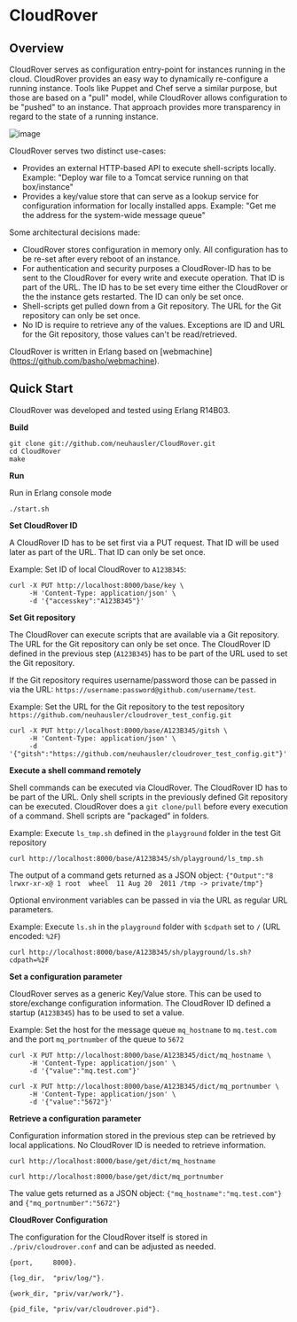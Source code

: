 # CloudRover

## Overview

CloudRover serves as configuration entry-point for instances running in the cloud. CloudRover provides an easy way to dynamically re-configure a running instance. Tools like Puppet and Chef serve a similar purpose, but those are based on a "pull" model, while CloudRover allows configuration to be "pushed" to an instance. That approach provides more transparency in regard to the state of a running instance.

![image](https://github.com/neuhausler/CloudRover/blob/master/CloudRover.jpg?raw=true)

CloudRover serves two distinct use-cases:

 * Provides an external HTTP-based API to execute shell-scripts locally. Example: "Deploy war file to a Tomcat service running on that box/instance"
 * Provides a key/value store that can serve as a lookup service for configuration information for locally installed apps. Example: "Get me the address for the system-wide message queue"


Some architectural decisions made:

 * CloudRover stores configuration in memory only. All configuration has to be re-set after every reboot of an instance.
 * For authentication and security purposes a CloudRover-ID has to be sent to the CloudRover for every write and execute operation. That ID is part of the URL. The ID has to be set every time either the CloudRover or the the instance gets restarted. The ID can only be set once.
 * Shell-scripts get pulled down from a Git repository. The URL for the Git repository can only be set once.
 * No ID is require to retrieve any of the values. Exceptions are ID and URL for the Git repository, those values can't be read/retrieved. 


CloudRover is written in Erlang based on [webmachine] (https://github.com/basho/webmachine).

## Quick Start

CloudRover was developed and tested using Erlang R14B03.

**Build**

```
git clone git://github.com/neuhausler/CloudRover.git
cd CloudRover
make
```

**Run**

Run in Erlang console mode

```
./start.sh
```

**Set CloudRover ID**

A CloudRover ID has to be set first via a PUT request. That ID will be used later as part of the URL. That ID can only be set once.

Example: Set ID of local CloudRover to `A123B345`:

```
curl -X PUT http://localhost:8000/base/key \
     -H 'Content-Type: application/json' \
     -d '{"accesskey":"A123B345"}'
```

**Set Git repository**

The CloudRover can execute scripts that are available via a Git repository. The URL for the Git repository can only be set once. The CloudRover ID defined in the previous step (`A123B345`) has to be part of the URL used to set the Git repository.

If the Git repository requires username/password those can be passed in via the URL: `https://username:password@github.com/username/test`.

Example: Set the URL for the Git repository to the test repository `https://github.com/neuhausler/cloudrover_test_config.git`
 
```
curl -X PUT http://localhost:8000/base/A123B345/gitsh \
     -H 'Content-Type: application/json' \
     -d '{"gitsh":"https://github.com/neuhausler/cloudrover_test_config.git"}'
```

**Execute a shell command remotely**

Shell commands can be executed via CloudRover. The CloudRover ID has to be part of the URL. Only shell scripts in the previously defined Git repository can be executed. CloudRover does a `git clone/pull` before every execution of a command. Shell scripts are "packaged" in folders.

Example: Execute `ls_tmp.sh` defined in the `playground` folder in the test Git repository

```
curl http://localhost:8000/base/A123B345/sh/playground/ls_tmp.sh
```

The output of a command gets returned as a JSON object: `{"Output":"8 lrwxr-xr-x@ 1 root  wheel  11 Aug 20  2011 /tmp -> private/tmp"}`


Optional environment variables can be passed in via the URL as regular URL parameters.

Example: Execute `ls.sh` in the `playground` folder with `$cdpath` set to `/` (URL encoded: `%2F`)


```
curl http://localhost:8000/base/A123B345/sh/playground/ls.sh?cdpath=%2F
```

**Set a configuration parameter**

CloudRover serves as a generic Key/Value store. This can be used to store/exchange configuration information. The CloudRover ID defined a startup (`A123B345`) has to be used to set a value.

Example: Set the host for the message queue `mq_hostname` to `mq.test.com` and the port `mq_portnumber` of the queue to `5672`

```
curl -X PUT http://localhost:8000/base/A123B345/dict/mq_hostname \
     -H 'Content-Type: application/json' \
     -d '{"value":"mq.test.com"}'

curl -X PUT http://localhost:8000/base/A123B345/dict/mq_portnumber \
     -H 'Content-Type: application/json' \
     -d '{"value":"5672"}'
```

**Retrieve a configuration parameter**

Configuration information stored in the previous step can be retrieved by local applications. No CloudRover ID is needed to retrieve information.

```
curl http://localhost:8000/base/get/dict/mq_hostname

curl http://localhost:8000/base/get/dict/mq_portnumber
```

The value gets returned as a JSON object: `{"mq_hostname":"mq.test.com"}` and `{"mq_portnumber":"5672"}`

**CloudRover Configuration**

The configuration for the CloudRover itself is stored in `./priv/cloudrover.conf` and can be adjusted as needed.

```
{port,     8000}.

{log_dir,  "priv/log/"}.

{work_dir, "priv/var/work/"}.

{pid_file, "priv/var/cloudrover.pid"}.
```

